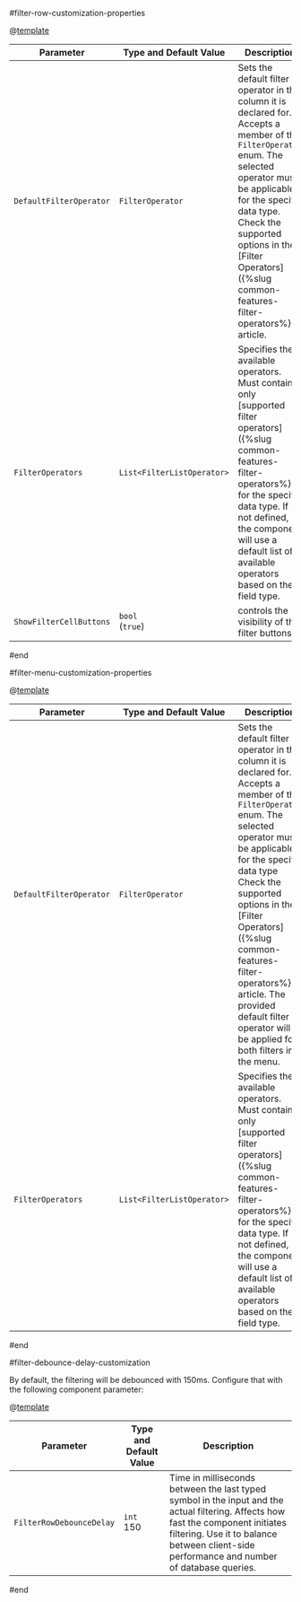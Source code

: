 #filter-row-customization-properties

@[template](/_contentTemplates/common/parameters-table-styles.md#table-layout)

| Parameter | Type and Default Value | Description |
| --- | --- | --- |
| `DefaultFilterOperator` | `FilterOperator` | Sets the default filter operator in the column it is declared for. Accepts a member of the `FilterOperator` enum. The selected operator must be applicable for the specific data type. Check the supported options in the [Filter Operators]({%slug common-features-filter-operators%}) article.
| `FilterOperators` | `List<FilterListOperator>` | Specifies the available operators. Must contain only [supported filter operators]({%slug common-features-filter-operators%}) for the specific data type. If not defined, the component will use a default list of available operators based on the field type.
| `ShowFilterCellButtons` | `bool` <br/> (`true`) | controls the visibility of the filter buttons
#end

#filter-menu-customization-properties

@[template](/_contentTemplates/common/parameters-table-styles.md#table-layout)

| Parameter      | Type and Default Value | Description
| ----------- | ----------- | -----------|
| `DefaultFilterOperator` | `FilterOperator` | Sets the default filter operator in the column it is declared for. Accepts a member of the `FilterOperator` enum. The selected operator must be applicable for the specific data type Check the supported options in the [Filter Operators]({%slug common-features-filter-operators%}) article. The provided default filter operator will be applied for both filters in the menu.
| `FilterOperators` | `List<FilterListOperator>` | Specifies the available operators. Must contain only [supported filter operators]({%slug common-features-filter-operators%}) for the specific data type. If not defined, the component will use a default list of available operators based on the field type.
#end

#filter-debounce-delay-customization

By default, the filtering will be debounced with 150ms. Configure that with the following component parameter:

@[template](/_contentTemplates/common/parameters-table-styles.md#table-layout)

| Parameter      | Type and Default Value | Description
| ----------- | ----------- | -----------|
| `FilterRowDebounceDelay` | `int` <br/> 150 | Time in milliseconds between the last typed symbol in the input and the actual filtering. Affects how fast the component initiates filtering. Use it to balance between client-side performance and number of database queries.
#end